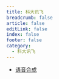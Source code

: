 ```yaml
---
title: 科大讯飞
breadcrumb: false
article: false
editLink: false
index: false
footer: false
category:
  - 科大讯飞
---
```


- [语音合成](./voice.md)
